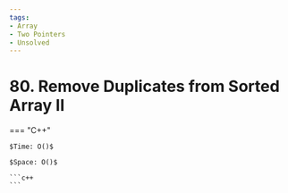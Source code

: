 ```yaml
---
tags:
- Array
- Two Pointers
- Unsolved
---
```



# 80. Remove Duplicates from Sorted Array II

=== "C++"

    $Time: O()$

    $Space: O()$

    ```c++
    ```